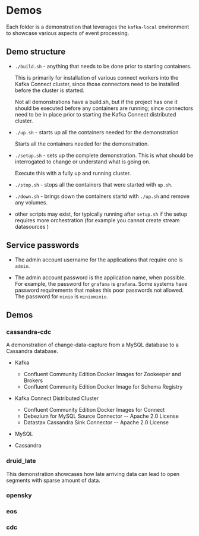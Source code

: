 # Demos

Each folder is a demonstration that leverages the `kafka-local` environment to showcase various aspects of event processing.

## Demo structure
  
* `./build.sh` - anything that needs to be done prior to starting containers.

  This is primarily for installation of various connect workers into the Kafka Connect cluster, since
  those connectors need to be installed before the cluster is started.

  Not all demonstrations have a build.sh, but if the project has one it should be executed before any containers are running; since
  connectors need to be in place prior to starting the Kafka Connect distributed cluster.

* `./up.sh` - starts up all the containers needed for the demonstration
   
  Starts all the containers needed for the demonstration.

* `./setup.sh` - sets up the complete demonstration. This is what should be interrogated to 
change or understand what is going on.

  Execute this with a fully up and running cluster.

* `./stop.sh` - stops all the containers that were started with `up.sh`.

* `./down.sh` - brings down the containers startd with `./up.sh` and remove any volumes.

* other scripts may exist, for typically running after `setup.sh` if the setup requires more orchestration (for example you cannot create stream datasources )

## Service passwords

* The admin account username for the applications that require one is `admin`.

* The admin account password is the application name, when possible. For example, the password for `grafana` is `grafana`.
Some systems have password requirements that makes this poor passwords not allowed. The password for `minio` is `miniominio`.

## Demos

### cassandra-cdc

A demonstration of change-data-capture from a MySQL database to a Cassandra database.

* Kafka
  * Confluent Community Edition Docker Images for Zookeeper and Brokers
  * Confluent Community Edition Docker Image for Schema Registry

* Kafka Connect Distributed Cluster
  * Confluent Community Edition Docker Images for Connect
  * Debezium for MySQL Source Connector -- Apache 2.0 License
  * Datastax Cassandra Sink Connector -- Apache 2.0 License
* MySQL
* Cassandra

### druid_late

This demonstration showcases how late arriving data can lead to open segments with sparse amount of data.

### opensky

### eos

### cdc
